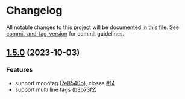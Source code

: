 # Changelog

All notable changes to this project will be documented in this file. See [commit-and-tag-version](https://github.com/absolute-version/commit-and-tag-version) for commit guidelines.

## [1.5.0](https://github.com/Lisandra-dev/obsidian-wrap-with-shortcuts/compare/1.3.0...1.5.0) (2023-10-03)


### Features

* support monotag ([7e8540b](https://github.com/Lisandra-dev/obsidian-wrap-with-shortcuts/commit/7e8540b2700adb3fad9394c25a47e8c0cc23d422)), closes [#14](https://github.com/Lisandra-dev/obsidian-wrap-with-shortcuts/issues/14)
* support multi line tags ([b3b73f2](https://github.com/Lisandra-dev/obsidian-wrap-with-shortcuts/commit/b3b73f276d799e0a1926bcd483a26d76fa435051))
